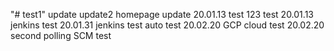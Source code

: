 "# test1"
update
update2
homepage update 20.01.13
test 123
test 20.01.13 jenkins
test 20.01.31 jenkins
test auto
test 20.02.20 GCP cloud
test 20.02.20 second polling SCM test

